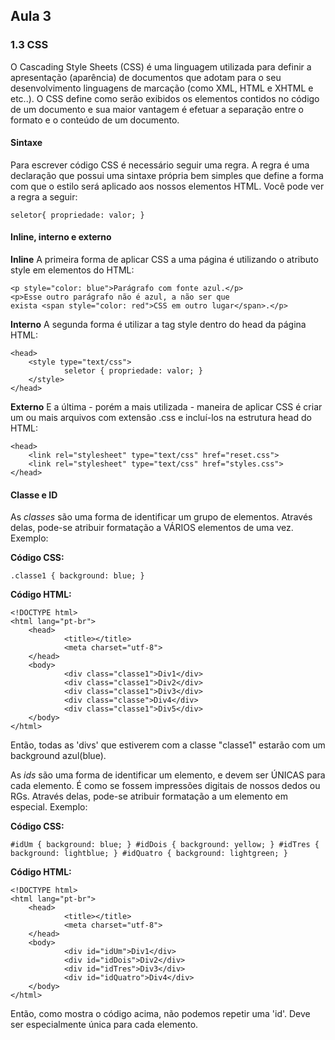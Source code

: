 ﻿## Aula 3

### 1.3 CSS

O Cascading Style Sheets (CSS) é uma linguagem utilizada para definir a apresentação (aparência) de documentos que adotam para o seu desenvolvimento linguagens de marcação (como XML, HTML e XHTML e etc..). O CSS define como serão exibidos os elementos contidos no código de um documento e sua maior vantagem é efetuar a separação entre o formato e o conteúdo de um documento.

#### Sintaxe

Para escrever código CSS é necessário seguir uma regra. A regra é uma declaração que possui uma sintaxe própria bem simples que define a forma com que o estilo será aplicado aos nossos elementos HTML. Você pode ver a regra a seguir:

``seletor{
  propriedade: valor;
}``

#### Inline, interno e externo

**Inline**
A primeira forma de aplicar CSS a uma página é utilizando o atributo style em elementos do HTML:

	<p style="color: blue">Parágrafo com fonte azul.</p>
	<p>Esse outro parágrafo não é azul, a não ser que
	exista <span style="color: red">CSS em outro lugar</span>.</p>

**Interno**
A segunda forma é utilizar a tag style dentro do head da página HTML:

	<head>
  		<style type="text/css">
    			seletor { propriedade: valor; }
  		</style>
	</head>

**Externo**
E a última - porém a mais utilizada - maneira de aplicar CSS é criar um ou mais arquivos com extensão .css e incluí-los na estrutura head do HTML:

	<head>
  		<link rel="stylesheet" type="text/css" href="reset.css">
  		<link rel="stylesheet" type="text/css" href="styles.css">
	</head>

#### Classe e ID
As _classes_ são uma forma de identificar um grupo de elementos. Através delas, pode-se atribuir formatação a VÁRIOS elementos de uma vez. Exemplo:

**Código CSS:**

``.classe1 {
  background: blue;
}``

**Código HTML:**

	<!DOCTYPE html>
	<html lang="pt-br">
  		<head>
    			<title></title>
    			<meta charset="utf-8">
  		</head>
  		<body>
    			<div class="classe1">Div1</div>
    			<div class="classe1">Div2</div>
    			<div class="classe1">Div3</div>
    			<div class="classe">Div4</div>
    			<div class="classe1">Div5</div>
  		</body>
	</html>

Então, todas as 'divs' que estiverem com a classe "classe1" estarão com um background azul(blue).

As _ids_ são uma forma de identificar um elemento, e devem ser ÚNICAS para cada elemento. É como se fossem impressões digitais de nossos dedos ou RGs. Através delas, pode-se atribuir formatação a um elemento em especial. Exemplo:

**Código CSS:**

``#idUm {
  background: blue;
}
#idDois {
  background: yellow;
}
#idTres {
  background: lightblue;
}
#idQuatro {
  background: lightgreen;
}``

**Código HTML:**

	<!DOCTYPE html>
	<html lang="pt-br">
 		<head>
    			<title></title>
    			<meta charset="utf-8">
  		</head>
  		<body>
    			<div id="idUm">Div1</div>
    			<div id="idDois">Div2</div>
    			<div id="idTres">Div3</div>
    			<div id="idQuatro">Div4</div>
  		</body>
	</html>

Então, como mostra o código acima, não podemos repetir uma 'id'. Deve ser especialmente única para cada elemento.